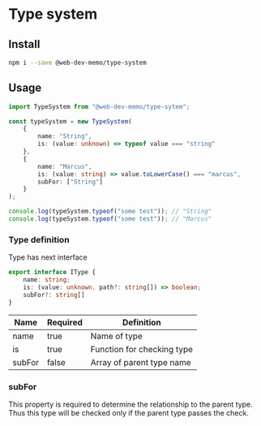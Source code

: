 # Type system

## Install
```bash
npm i --save @web-dev-memo/type-system
```

## Usage

```ts
import TypeSystem from "@web-dev-memo/type-sytem";

const typeSystem = new TypeSystem(
    {
        name: "String",
        is: (value: unknown) => typeof value === "string"
    },
    {
        name: "Marcus",
        is: (value: string) => value.toLowerCase() === "marcus",
        subFor: ["String"]
    }
);

console.log(typeSystem.typeof("some test")); // "String"
console.log(typeSystem.typeof("some test")); // "Marcus"
```

### Type definition
Type has next interface

```ts
export interface IType {
    name: string;
    is: (value: unknown, path?: string[]) => boolean;
    subFor?: string[]
}
```

| Name   | Required | Definition                  |
|--------|----------|-----------------------------|
| name   | true     | Name of type                |
| is     | true     | Function for checking type  |
| subFor | false    | Array of parent type name   |

### subFor
This property is required to determine the relationship to the parent type. Thus this type will be checked only if the parent type passes the check.

